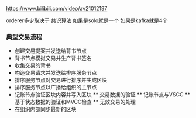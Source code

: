 https://www.bilibili.com/video/av21012197

orderer多少取决于 共识算法 
如果是solo就是一个 
如果是kafka就是4个

### 典型交易流程
 * 创建交易提案并发送给背书节点
 * 背书节点模拟交易并生产背书签名
 * 收集交易的背书
 * 构造交易请求并发送给排序服务节点
 * 排序服务节点对交易进行排序并生成区块
 * 排序服务节点以广播给组织的主节点
 * 记账节点验证区块内容并写入区块
  ** 交易数据的验证
  ** 记账节点与VSCC
  ** 基于状态数据的验证和MVCC检查
  ** 无效交易的处理
 * 在组织内部同步最新的区块
